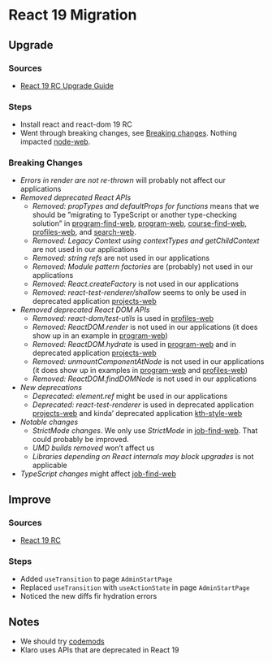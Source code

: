 # React 19 Migration

## Upgrade

### Sources

- [React 19 RC Upgrade Guide](https://react.dev/blog/2024/04/25/react-19-upgrade-guide)

### Steps

- Install react and react-dom 19 RC
- Went through breaking changes, see [Breaking changes](#breaking-changes). Nothing impacted [node-web](https://github.com/KTH/node-web).

### Breaking Changes

- _Errors in render are not re-thrown_ will probably not affect our applications
- _Removed deprecated React APIs_
  - _Removed: propTypes and defaultProps for functions_ means that we should be ”migrating to TypeScript or another type-checking solution” in [program-find-web](https://github.com/KTH/program-find-web), [program-web](https://github.com/KTH/program-web), [course-find-web](https://github.com/KTH/course-find-web), [profiles-web](https://github.com/KTH/profiles-web), and [search-web](https://github.com/KTH/search-web).
  - _Removed: Legacy Context using contextTypes and getChildContext_ are not used in our applications
  - _Removed: string refs_ are not used in our applications
  - _Removed: Module pattern factories_ are (probably) not used in our applications
  - _Removed: React.createFactory_ is not used in our applications
  - _Removed: react-test-renderer/shallow_ seems to only be used in deprecated application [projects-web](https://github.com/KTH/projects-web)
- _Removed deprecated React DOM APIs_
  - _Removed: react-dom/test-utils_ is used in [profiles-web](https://github.com/KTH/profiles-web)
  - _Removed: ReactDOM.render_ is not used in our applications (it does show up in an example in [program-web](https://github.com/KTH/program-web))
  - _Removed: ReactDOM.hydrate_ is used in [program-web](https://github.com/KTH/program-web) and in deprecated application [projects-web](https://github.com/KTH/projects-web)
  - _Removed: unmountComponentAtNode_ is not used in our applications (it does show up in examples in [program-web](https://github.com/KTH/program-web) and [profiles-web](https://github.com/KTH/profiles-web))
  - _Removed: ReactDOM.findDOMNode_ is not used in our applications
- _New deprecations_
  - _Deprecated: element.ref_ might be used in our applications
  - _Deprecated: react-test-renderer_ is used in deprecated application [projects-web](https://github.com/KTH/projects-web) and kinda’ deprecated application [kth-style-web](https://github.com/KTH/kth-style-web)
- _Notable changes_
  - _StrictMode changes_. We only use _StrictMode_ in [job-find-web](https://github.com/KTH/job-find-web/). That could probably be improved.
  - _UMD builds removed_ won’t affect us
  - _Libraries depending on React internals may block upgrades_ is not applicable
- _TypeScript changes_ might affect [job-find-web](https://github.com/KTH/job-find-web/)

## Improve

### Sources

- [React 19 RC](https://react.dev/blog/2024/04/25/react-19)

### Steps

- Added `useTransition` to page `AdminStartPage`
- Replaced `useTransition` with `useActionState` in page `AdminStartPage`
- Noticed the new diffs fir hydration errors

## Notes

- We should try [codemods](https://codemod.com/)
- Klaro uses APIs that are deprecated in React 19

